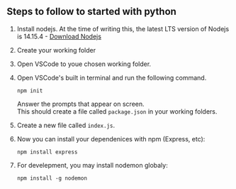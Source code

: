 ## Steps to follow to started with python

1. Install nodejs. At the time of writing this, the latest LTS version of Nodejs is 14.15.4 - [Download Nodejs](https://nodejs.org/en/)

2. Create your working folder

3. Open VSCode to youe chosen working folder.
4. Open VSCode's built in terminal and run the following command.
   ```shell
   npm init
   ```
   Answer the prompts that appear on screen.  
   This should create a file called `package.json` in your working folders.
5. Create a new file called `index.js`.
6. Now you can install your dependenices with npm (Express, etc):
   ```shell
   npm install express
   ```
7. For develepment, you may install nodemon globaly:
   ```shell
   npm install -g nodemon
   ```
